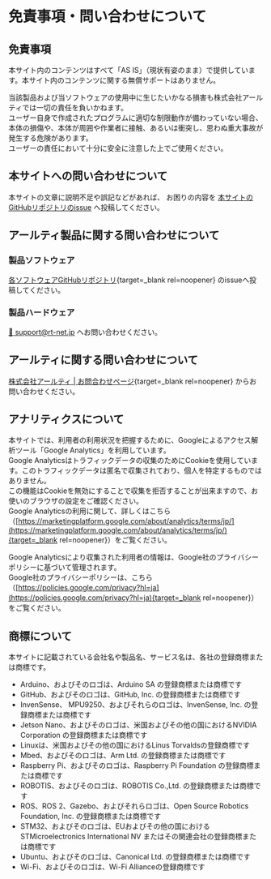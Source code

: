 # 免責事項・問い合わせについて

## 免責事項

本サイト内のコンテンツはすべて「AS IS」（現状有姿のまま）で提供しています。本サイト内のコンテンツに関する無償サポートはありません。

当該製品および当ソフトウェアの使用中に生じたいかなる損害も株式会社アールティでは一切の責任を負いかねます。  
ユーザー自身で作成されたプログラムに適切な制限動作が備わっていない場合、本体の損傷や、本体が周囲や作業者に接触、あるいは衝突し、思わぬ重大事故が発生する危険があります。  
ユーザーの責任において十分に安全に注意した上でご使用ください。

## 本サイトへの問い合わせについて

本サイトの文章に説明不足や誤記などがあれば、
お困りの内容を
[本サイトのGitHubリポジトリのissue](https://github.com/rt-net/tutorials/issues/new?assignees=&labels=Type%3A+Feature&template=feature_request_ja.md&title=)
へ投稿してください。

## アールティ製品に関する問い合わせについて

### 製品ソフトウェア

[各ソフトウェアGitHubリポジトリ](https://github.com/rt-net){target=_blank rel=noopener}
のissueへ投稿してください。

### 製品ハードウェア

[ :e-mail: support@rt-net.jp](mailto:support@rt-net) へお問い合わせください。

## アールティに関する問い合わせについて

[株式会社アールティ | お問合わせページ](https://rt-net.jp/company/inquiries/){target=_blank rel=noopener}
からお問い合わせください。

## アナリティクスについて

本サイトでは、利用者の利用状況を把握するために、Googleによるアクセス解析ツール「Google Analytics」を利用しています。  
Google Analyticsはトラフィックデータの収集のためにCookieを使用しています。このトラフィックデータは匿名で収集されており、個人を特定するものではありません。  
この機能はCookieを無効にすることで収集を拒否することが出来ますので、お使いのブラウザの設定をご確認ください。  
Google Analyticsの利用に関して、詳しくはこちら（[https://marketingplatform.google.com/about/analytics/terms/jp/](https://marketingplatform.google.com/about/analytics/terms/jp/){target=_blank rel=noopener}）をご覧ください。

Google Analyticsにより収集された利用者の情報は、Google社のプライバシーポリシーに基づいて管理されます。  
Google社のプライバシーポリシーは、こちら（[https://policies.google.com/privacy?hl=ja](https://policies.google.com/privacy?hl=ja){target=_blank rel=noopener}）をご覧ください。

## 商標について

本サイトに記載されている会社名や製品名、サービス名は、各社の登録商標または商標です。

- Arduino、およびそのロゴは、Arduino SA の登録商標または商標です
- GitHub、およびそのロゴは、GitHub, Inc. の登録商標または商標です
- InvenSense、 MPU9250、およびそれらのロゴは、InvenSense, Inc. の登録商標または商標です
- Jetson Nano、およびそのロゴは、米国およびその他の国におけるNVIDIA Corporation の登録商標または商標です
- Linuxは、米国およびその他の国におけるLinus Torvaldsの登録商標です
- Mbed、およびそのロゴは、Arm Ltd. の登録商標または商標です
- Raspberry Pi、およびそのロゴは、Raspberry Pi Foundation の登録商標または商標です
- ROBOTIS、およびそのロゴは、ROBOTIS Co.,Ltd. の登録商標または商標です
- ROS、ROS 2、Gazebo、およびそれらロゴは、Open Source Robotics Foundation, Inc. の登録商標または商標です
- STM32、およびそのロゴは、EUおよびその他の国におけるSTMicroelectronics International NV またはその関連会社の登録商標または商標です
- Ubuntu、およびそのロゴは、Canonical Ltd. の登録商標または商標です
- Wi-Fi、およびそのロゴは、Wi-Fi Allianceの登録商標です
